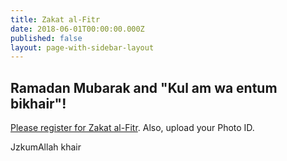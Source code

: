 ```yaml
---
title: Zakat al-Fitr
date: 2018-06-01T00:00:00.000Z
published: false
layout: page-with-sidebar-layout
---
```

## Ramadan Mubarak and "Kul am wa entum bikhair"!

[Please register for Zakat al-Fitr](https://forms.gle/NyGkiGW6WqcQeXqi7). Also, upload your Photo ID.

JzkumAllah khair

